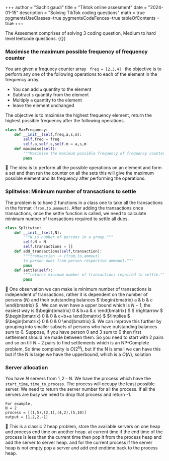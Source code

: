 +++
author = "Sachit gaudi"
title = "Tiktok online assesment"
date = "2024-01-15"
description = "Solving TikTok coding questions"
math = true
pygmentsUseClasses=true
pygmentsCodeFences=true
tableOfContents = true
+++



The Assesment comprises of solving 3 coding question, Medium to hard level leetcode questions. 
{{<toc>}}

### Maximise the maximum possible frequency of frequency counter
You are given a frequecy counter array <code> freq = [2,3,4] </code> the objective is to perform any one of the following operations to each of the element in the frequency array.
- You can add `a` quantity to the element
- Subtract `s` quantity from the element
- Multiply `m` quantity to the element
- leave the element unchanged

The objective is to maximise the highest frequency element, return the highest possible frequency after the following operations.

```Python
class MaxFrequnecy:
    def __init__(self,freq,a,s,m):
        self.freq = freq
        self.a,self.s,self.m = a,s,m
    def maximise(self):
        """Maximise the maximum possible frequency of frequency counter"""
        pass
```
:thinking: The idea is to perform all the possible operations on an element and form a set and then run the counter on all the sets this will give the maximum possible element and its frequency after performing the operations.


###  Splitwise: Minimum number of transactions to settle

The problem is to have 2 functions in a class one to take all the transactions in the format `(from,to,ammout)`. After adding the transactions once transactions, once the settle function is called, we need to calculate minimum number of transactions required to settle all dues.
```Python
class Splitwise:
    def __init__(self,N):
        """N is number of persons in a group."""
        self.N = N
        self.transactions = []
    def add_transactions(self,transaction):
        """transaction -> (from,to,ammout) 
        to person owes from person respective ammount."""
        pass
    def settle(self):
        """returns minimum number of transactions required to settle."""
        pass
```



:thinking: One observation we can make is minimum number of transactions is independent of transactions, rather it is dependent on the number of persons ($N$) and their outstanding balances $
 \begin{bmatrix}
    a & b & c
       \end{bmatrix}
 $ . We can even have a upper bound which is $N-1$, the easiest way is $\begin{bmatrix}
    0 & b+a & c
       \end{bmatrix}
 $ $ \rightarrow $ $\begin{bmatrix}
    0 & 0 & c+b+a
       \end{bmatrix}
 $ $\implies $ $\begin{bmatrix}
    0 & 0 & 0
       \end{bmatrix}
 $. We can improve this further by grouping into smaller subsets of persons who have outstanding balances sum to 0. Suppose, if you have person 0 and 3 sum to 0 then first settlement should me made between them. So you need to start with 2 pairs and so on till $N-2$ pairs to find settlements which is an NP-Complete problem, So time complexity is $O(2^N)$, but if the N is small we can have this but if the N is large we have the upperbound, which is a $O(N)$, solution

 


### Server allocation

You have $N$ servers from $1,2 \cdots N$. We have the process which have the `start_time`, `time_to_process`. The process will occupy the least possible server. We need to return the server number for all the process. If all the servers are busy we need to drop that process and return -1.
 
```Ballerina
For example,
N = 2
process = [(1,5),(2,1),(4,2),(5,10)]
output = [1,2,2,-1]
```

:thinking: This is a classic 2 heap problem, store the available servers on one heap and process end time on another heap. at current time if the end time of the process is less than the current time then pop it from the process heap and add the server to server heap. and for the current process if the server heap is not empty pop a server and add end endtime back to the process heap.
 

